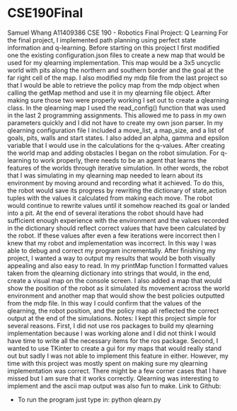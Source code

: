 # CSE190Final
Samuel Whang A11409386
CSE 190 - Robotics
Final Project: Q Learning
For the final project, I implemented path planning using perfect state information and q-learning. Before starting on this project I first modified one the existing configuration.json files to create a new map that would be used for my qlearning implementation. This map would be a 3x5 uncyclic world with pits along the northern and southern border and the goal at the far right cell of the map. I also modified my mdp file from the last project so that I would be able to retrieve the policy map from the mdp object when calling the getMap method and use it in my qlearning file object. After making sure those two were properly working I set out to create a qlearning class.
In the qlearning map I used the read_config() function that was used in the last 2 programming assignments. This allowed me to pass in my own parameters quickly and I did not have to create my own json parser. In my qlearning configuration file I included a move_list, a map_size, and a list of goals, pits, walls and start states. I also added an alpha, gamma and epsilon variable that I would use in the calculations for the q-values. After creating the world map and adding obstacles I began on the robot simulation.
For q-learning to work properly, there needs to be an agent that learns the features of the worlds through iterative simulation. In other words, the robot that I was simulating in my qlearning map needed to learn about its environment by moving around and recording what it achieved. To do this, the robot would save its progress by rewriting the dictionary of state,action tuples with the values it calculated from making each move. The robot would continue to rewrite values until it somehow reached its goal or landed into a pit.  At the end of several iterations the robot should have had sufficient enough experience with the environment and the values recorded in the dictionary should reflect correct values that have been calculated by the robot. If these values after even a few iterations were incorrect then I knew that my robot and implementation was incorrect. In this way I was able to debug and correct my program incrementally. 
After finishing my project, I wanted a way to output my results that would be both visually appealing and also easy to read. In my printMap function I formatted values taken from  the qlearning dictionary into strings that would, in the end, create a visual map on the console screen. I also added a map that would show the position of the robot as it simulated its movement across the world environment and another map that would show the best policies outputted from the mdp file. In this way I could confirm that the values of the qlearning, the robot position, and the policy map all reflected the correct output at the end of the simulations. 
Notes:
I kept this project simple for several reasons. First, I did not use ros packages to build my qlearning implementation because I was working alone and I did not think I would have time to write all the necessary items for the ros package. Second, I wanted to use TKinter to create a gui for my maps that would really stand out but sadly I was not able to implement this feature in either. However, my time with this project was mostly spent on making sure my qlearning implementation was correct. There might be a few corner cases that I have missed but I am sure that it works correctly. Qlearning was interesting to implement and the ascii map output was also fun to make.
Link to Github:
-	To run the program just type in: python qlearn.py
